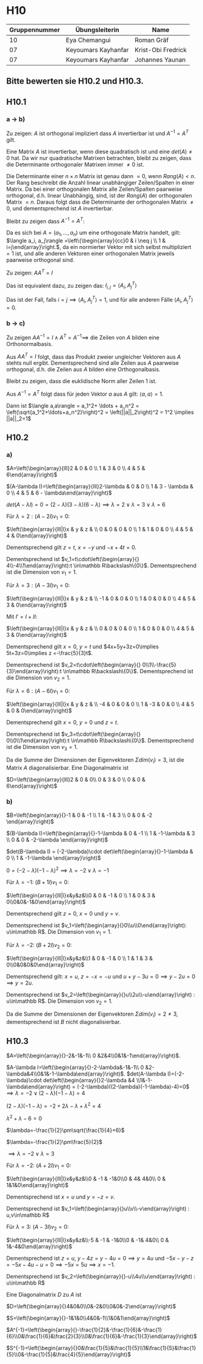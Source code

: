 # H10

|Gruppennummer|Übungsleiterin|Name|
|---|---|---|
|10|Eya Chemangui|Roman Gräf|
|07|Keyoumars Kayhanfar|Krist-Obi Fredrick|
|07|Keyoumars Kayhanfar|Johannes Yaunan|

## Bitte bewerten sie H10.2 und H10.3.

## H10.1

### a -> b)

Zu zeigen: $A$ ist orthogonal impliziert dass $A$ invertierbar ist und $A^{-1}=A^T$ gilt.

Eine Matrix $A$ ist invertierbar, wenn diese quadratisch ist und eine $det(A) \ne 0$ hat. Da wir nur quadratische Matrixen betrachten, bleibt zu zeigen, dass die Determinante orthogonaler Matrixen immer $\ne 0$ ist.

Die Determinante einer $n \times n$ Matrix ist genau dann $=0$, wenn $Rang(A) < n$. Der Rang beschreibt die Anzahl linear unabhängiger Zeilen/Spalten in einer Matrix. Da bei einer orthogonalen Matrix alle Zeilen/Spalten paarweise orthogonal, d.h. linear Unabhängig, sind, ist der $Rang(A)$ der orthogonalen Matrix $=n$. Daraus folgt dass die Determinante der orthogonalen Matrix $\ne 0$, und dementsprechend ist $A$ invertierbar.

Bleibt zu zeigen dass $A^{-1}=A^T$:

Da es sich bei $A=\left( a_1, \ldots, a_n \right)$ um eine orthogonale Matrix handelt, gilt: $\langle a_i, a_j\rangle =\left\{\begin{array}{cc}0 & i \neq j \\ 1 & i=j\end{array}\right.$, da ein normierter Vektor mit sich selbst multipliziert $=1$ ist, und alle anderen Vektoren einer orthogonalen Matrix jeweils paarweise orthogonal sind.

Zu zeigen: $AA^{T} = I$

Das ist equivalent dazu, zu zeigen das: $I_{i,j} = \langle A_{i}, A^{T}_{j}\rangle$

Das ist der Fall, falls $i=j\implies \langle A_i, A^T_j\rangle = 1$, und für alle anderen Fälle $\langle A_i, A^T_j\rangle = 0$.

### b -> c)

Zu zeigen $AA^{-1}=I\land A^T=A^{-1}\implies$ die Zeilen von $A$ bilden eine Orthonormalbasis.

Aus $AA^T=I$ folgt, dass das Produkt zweier ungleicher Vektoren aus $A$ stehts null ergibt. Dementsprechend sind alle Zeilen aus $A$ paarweise orthogonal, d.h. die Zeilen aus $A$ bilden eine Orthogonalbasis.

Bleibt zu zeigen, dass die euklidische Norm aller Zeilen $1$ ist.

Aus $A^{-1}=A^T$ folgt dass für jeden Vektor $a$ aus $A$ gilt: $\langle a, a\rangle = 1$.

Dann ist $\langle a,a\rangle = a_1^2+ \ldots + a_n^2 = \left(\sqrt{a_1^2+\ldots+a_n^2}\right)^2 = \left(||a||_2\right)^2 = 1^2 \implies ||a||_2=1$

## H10.2

### a)

$A=\left(\begin{array}{lll}2 & 0 & 0 \\ 1 & 3 & 0 \\ 4 & 5 & 6\end{array}\right)$

$(A-\lambda I)=\left(\begin{array}{lll}2-\lambda & 0 & 0 \\ 1 & 3 - \lambda & 0 \\ 4 & 5 & 6 - \lambda\end{array}\right)$

$det(A-\lambda I)=0 = (2-\lambda)(3-\lambda)(6-\lambda)\implies \lambda = 2 \lor \lambda = 3 \lor \lambda = 6$

Für $\lambda=2:(A-2I)v_1=0$:

$\left(\begin{array}{lll|l}x & y & z & \\ 0 & 0 & 0 & 0 \\ 1 & 1 & 0 & 0 \\ 4 & 5 & 4 & 0\end{array}\right)$

Dementsprechend gilt $z=t$, $x = -y$ und $-x+4t=0$.

Dementsprechend ist $v_1=t\cdot\left(\begin{array}{} 4\\-4\\1\end{array}\right):t \in\mathbb R\backslash\{0\}$. Dementsprechend ist die Dimension von $v_1=1$.



Für $\lambda=3:(A-3I)v_1=0$:

$\left(\begin{array}{lll|l}x & y & z & \\ -1 & 0 & 0 & 0 \\ 1 & 0 & 0 & 0 \\ 4 & 5 & 3 & 0\end{array}\right)$

Mit $I'=I+II$:

$\left(\begin{array}{lll|l}x & y & z & \\ 0 & 0 & 0 & 0 \\ 1 & 0 & 0 & 0 \\ 4 & 5 & 3 & 0\end{array}\right)$

Dementsprechend gilt $x=0$, $y = t$ und $4x+5y+3z=0\implies 5t+3z=0\implies z =-\frac{5}{3}t$.

Dementsprechend ist $v_2=t\cdot\left(\begin{array}{} 0\\1\\-\frac{5}{3}\end{array}\right):t \in\mathbb R\backslash\{0\}$. Dementsprechend ist die Dimension von $v_2=1$.



Für $\lambda=6:(A-6I)v_1=0$:

$\left(\begin{array}{lll|l}x & y & z & \\ -4 & 0 & 0 & 0 \\ 1 & -3 & 0 & 0 \\ 4 & 5 & 0 & 0\end{array}\right)$

Dementsprechend gilt $x=0$, $y=0$ und $z=t$.

Dementsprechend ist $v_3=t\cdot\left(\begin{array}{} 0\\0\\1\end{array}\right):t \in\mathbb R\backslash\{0\}$. Dementsprechend ist die Dimension von $v_3=1$.

Da die Summe der Dimensionen der Eigenvektoren $\Sigma dim(v_i) = 3$, ist die Matrix $A$ diagonalisierbar. Eine Diagonalmatrix ist

$D=\left(\begin{array}{lll}2 & 0 & 0\\ 0 & 3 & 0 \\ 0 & 0 & 6\end{array}\right)$

### b)

$B=\left(\begin{array}{}-1 & 0 & -1 \\ 1 & -1 & 3 \\ 0 & 0 & -2 \end{array}\right)$

$(B-\lambda I)=\left(\begin{array}{}-1-\lambda & 0 & -1 \\ 1 & -1-\lambda & 3 \\ 0 & 0 & -2-\lambda \end{array}\right)$

$det(B-\lambda I) = (-2-\lambda)\cdot det\left(\begin{array}{}-1-\lambda & 0 \\ 1 & -1-\lambda \end{array}\right)$

$0 = (-2-\lambda)(-1-\lambda)^2 \implies \lambda = -2\lor \lambda = -1$

Für $\lambda=-1$: $(B+1I)v_1=0$:

$\left(\begin{array}{lll|l}x&y&z&\\0 & 0 & -1 & 0 \\ 1 & 0 & 3 & 0\\0&0&-1&0\end{array}\right)$

Dementsprechend gilt $z=0$, $x=0$ und $y=v$. 

Dementsprechend ist $v_1=\left(\begin{array}{}0\\u\\0\end{array}\right): u\in\mathbb R$. Die Dimension von $v_1=1$.


Für $\lambda=-2$: $(B+2I)v_2=0$:

$\left(\begin{array}{lll|l}x&y&z&\\1 & 0 & -1 & 0 \\ 1 & 1 & 3 & 0\\0&0&0&0\end{array}\right)$

Dementsprechend gilt: $x=u$, $z=-x=-u$ und $u+y-3u=0\implies y-2u=0\implies y=2u$.

Dementsprechend ist $v_2=\left(\begin{array}{}u\\2u\\-u\end{array}\right) : u\in\mathbb R$. Die Dimension von $v_2=1$.

Da die Summe der Dimensionen der Eigenvektoren $\Sigma dim(v_i)=2\neq 3$, dementsprechend ist $B$ nicht diagonalisierbar.

## H10.3

$A=\left(\begin{array}{}-2&-1&-1\\ 0 &2&4\\0&1&-1\end{array}\right)$.

$A-\lambda I=\left(\begin{array}{}-2-\lambda&-1&-1\\ 0 &2-\lambda&4\\0&1&-1-\lambda\end{array}\right)$.
$det(A-\lambda I)=(-2-\lambda)\cdot det\left(\begin{array}{}2-\lambda &4 \\1&-1-\lambda\end{array}\right) = (-2-\lambda)((2-\lambda)(-1-\lambda)-4)=0$
$\implies \lambda=-2\lor (2-\lambda)(-1-\lambda)=4$

$(2-\lambda)(-1-\lambda)=-2+2\lambda-\lambda+\lambda^2=4$

$\lambda^2+\lambda-6=0$

$\lambda=-\frac{1}{2}\pm\sqrt{\frac{1}{4}+6}$

$\lambda=-\frac{1}{2}\pm\frac{5}{2}$

$\implies \lambda=-2\lor\lambda=3$

Für $\lambda=-2$: $(A+2I)v_1=0$:

$\left(\begin{array}{lll|l}x&y&z&\\0 & -1 & -1&0\\0 & 4& 4&0\\ 0 & 1&1&0\end{array}\right)$

Dementsprechend ist $x=u$ und $y=-z=v$.

Dementsprechend ist $v_1=\left(\begin{array}{}u\\v\\-v\end{array}\right) : u,v\in\mathbb R$

Für $\lambda=3$: $(A-3I)v_2=0$:

$\left(\begin{array}{lll|l}x&y&z&\\-5 & -1 & -1&0\\0 & -1& 4&0\\ 0 & 1&-4&0\end{array}\right)$

Dementsprechend ist $z=u$, $y-4z=y-4u=0\implies y=4u$ und $-5x-y-z=-5x-4u-u=0\implies -5x=5u\implies x=-1$.

Dementsprechend ist $v_2=\left(\begin{array}{}-u\\4u\\u\end{array}\right) : u\in\mathbb R$

Eine Diagonalmatrix $D$ zu $A$ ist 

$D=\left(\begin{array}{}4&0&0\\0&-2&0\\0&0&-2\end{array}\right)$

$S=\left(\begin{array}{}-1&1&0\\4&0&-1\\1&0&1\end{array}\right)$

$A^{-1}=\left(\begin{array}{}-\frac{1}{2}&-\frac{1}{6}&-\frac{1}{6}\\0&\frac{1}{6}&\frac{2}{3}\\0&\frac{1}{6}&-\frac{1}{3}\end{array}\right)$

$S^{-1}=\left(\begin{array}{}0&\frac{1}{5}&\frac{1}{5}\\1&\frac{1}{5}&\frac{1}{5}\\0&-\frac{1}{5}&\frac{4}{5}\end{array}\right)$

